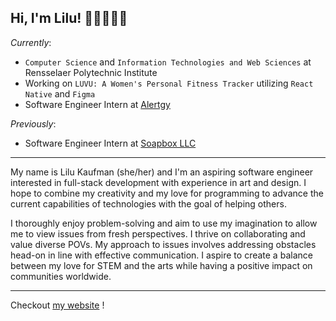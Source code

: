 ## Hi, I'm Lilu! 👋🏼👩🏻‍💻

*Currently*:
- `Computer Science` and `Information Technologies and Web Sciences` at Rensselaer Polytechnic Institute
- Working on `LUVU: A Women's Personal Fitness Tracker` utilizing `React Native` and `Figma`
- Software Engineer Intern at [Alertgy](https://www.alertgy.com/)

*Previously*:
- Software Engineer Intern at [Soapbox LLC](https://www.soapbox.host/)

<hr/>

My name is Lilu Kaufman (she/her) and I'm an aspiring software engineer interested in full-stack development with experience in art and design. I hope to combine my creativity and my love for programming to advance the current capabilities of technologies with the goal of helping others. 

I thoroughly enjoy problem-solving and aim to use my imagination to allow me to view issues from fresh perspectives. I thrive on collaborating and value diverse POVs. My approach to issues involves addressing obstacles head-on in line with effective communication. I aspire to create a balance between my love for STEM and the arts while having a positive impact on communities worldwide.

<hr/>

<!--(Currently/Previously), Currently Learning, Current Projects, Previous Projects-->

Checkout [my website](https://lilukaufman.com) !

<!--
**lilujk/lilujk** is a ✨ _special_ ✨ repository because its `README.md` (this file) appears on your GitHub profile.

Here are some ideas to get you started:

- 🔭 I’m currently working on ...
- 🌱 I’m currently learning ...
- 👯 I’m looking to collaborate on ...
- 🤔 I’m looking for help with ...
- 💬 Ask me about ...
- 📫 How to reach me: ...
- 😄 Pronouns: ...
- ⚡ Fun fact: ...
-->

